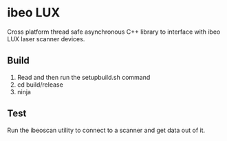 ibeo LUX
=========

Cross platform thread safe asynchronous C++ library to interface with ibeo LUX laser scanner devices.

## Build

1. Read and then run the setupbuild.sh command
2. cd build/release
3. ninja

## Test

Run the ibeoscan utility to connect to a scanner and get data out of it.



